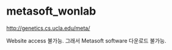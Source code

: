 # metasoft_wonlab

http://genetics.cs.ucla.edu/meta/

Website access 불가능. 그래서 Metasoft software 다운로드 불가능.
